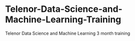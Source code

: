 # Telenor-Data-Science-and-Machine-Learning-Training
Telenor Data Science and Machine Learning 3 month training

